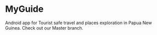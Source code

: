 # MyGuide
Android app for Tourist safe travel and places exploration in Papua New Guinea.
Check out our Master branch.
